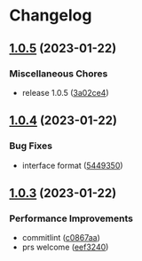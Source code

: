 # Changelog

## [1.0.5](https://github.com/robot12580/script-load-webpack-plugin/compare/v1.0.4...v1.0.5) (2023-01-22)


### Miscellaneous Chores

* release 1.0.5 ([3a02ce4](https://github.com/robot12580/script-load-webpack-plugin/commit/3a02ce4650139828f6fa8402f4b5159e0eae4e2b))

## [1.0.4](https://github.com/robot12580/script-load-webpack-plugin/compare/v1.0.3...v1.0.4) (2023-01-22)


### Bug Fixes

* interface format ([5449350](https://github.com/robot12580/script-load-webpack-plugin/commit/54493503ec820f7e6023a5d33899633aca1c3ee3))

## [1.0.3](https://github.com/robot12580/script-load-webpack-plugin/compare/v1.0.2...v1.0.3) (2023-01-22)


### Performance Improvements

* commitlint ([c0867aa](https://github.com/robot12580/script-load-webpack-plugin/commit/c0867aa6942330e1df30189d8a197b0ce9803420))
* prs welcome ([eef3240](https://github.com/robot12580/script-load-webpack-plugin/commit/eef32404e0c616d3211977fc4dc94911af2076de))
